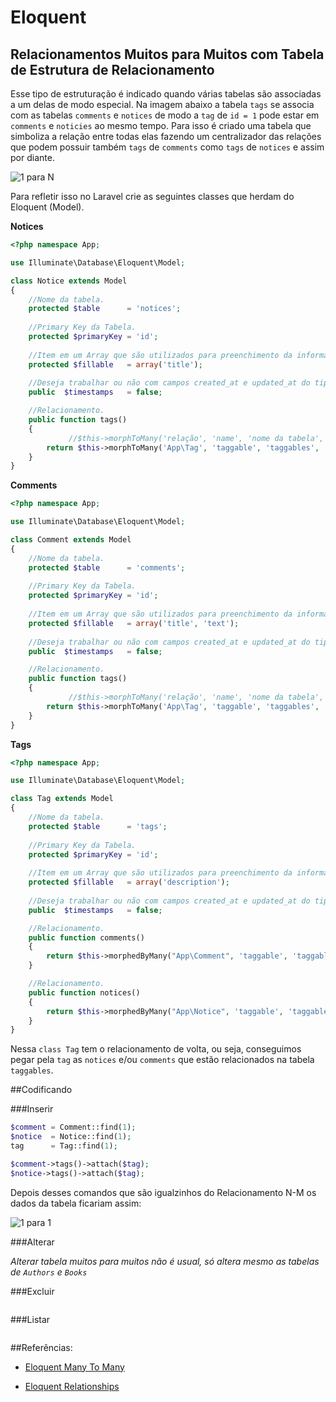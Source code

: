 # Eloquent

## Relacionamentos Muitos para Muitos com Tabela de Estrutura de Relacionamento

Esse tipo de estruturação é indicado quando várias tabelas são associadas a um delas de modo especial. Na imagem abaixo a tabela `tags` se associa com as tabelas `comments` e `notices` de modo a `tag` de `id = 1` pode estar em `comments` e `noticies` ao mesmo tempo. Para isso é criado uma tabela que simboliza a relação entre todas elas fazendo um centralizador das relações que podem possuir também `tags` de `comments` como `tags` de `notices` e assim por diante.

![1 para N](https://github.com/diasfulvio/howto/blob/master/images/N-M-Morph.png)

Para refletir isso no Laravel crie as seguintes classes que herdam do Eloquent (Model).

__Notices__

```PHP
<?php namespace App;

use Illuminate\Database\Eloquent\Model;

class Notice extends Model
{
    //Nome da tabela.
    protected $table      = 'notices';
    
    //Primary Key da Tabela.
    protected $primaryKey = 'id';
    
    //Item em um Array que são utilizados para preenchimento da informação.
    protected $fillable   = array('title');
    
    //Deseja trabalhar ou não com campos created_at e updated_at do tipo timestamp nessa tabela.
    public  $timestamps   = false;

    //Relacionamento.
    public function tags()
    {
             //$this->morphToMany('relação', 'name', 'nome da tabela', 'foreign key', 'local key')
        return $this->morphToMany('App\Tag', 'taggable', 'taggables', 'taggableid', 'tagid');
    }
}
```

__Comments__

```PHP
<?php namespace App;

use Illuminate\Database\Eloquent\Model;

class Comment extends Model
{
    //Nome da tabela.
    protected $table      = 'comments';
    
    //Primary Key da Tabela.
    protected $primaryKey = 'id';
    
    //Item em um Array que são utilizados para preenchimento da informação.
    protected $fillable   = array('title', 'text');
    
    //Deseja trabalhar ou não com campos created_at e updated_at do tipo timestamp nessa tabela.
    public  $timestamps   = false;

    //Relacionamento.
    public function tags()
    {
             //$this->morphToMany('relação', 'name', 'nome da tabela', 'foreign key', 'local key')
        return $this->morphToMany('App\Tag', 'taggable', 'taggables', 'taggableid', 'tagid');
    }
}
```

__Tags__

```PHP
<?php namespace App;

use Illuminate\Database\Eloquent\Model;

class Tag extends Model
{
    //Nome da tabela.
    protected $table      = 'tags';
    
    //Primary Key da Tabela.
    protected $primaryKey = 'id';
    
    //Item em um Array que são utilizados para preenchimento da informação.
    protected $fillable   = array('description');
    
    //Deseja trabalhar ou não com campos created_at e updated_at do tipo timestamp nessa tabela.
    public  $timestamps   = false;

    //Relacionamento.
    public function comments()
    {
        return $this->morphedByMany("App\Comment", 'taggable', 'taggables','tagid','taggableid');
    }

    //Relacionamento.
    public function notices()
    {
        return $this->morphedByMany("App\Notice", 'taggable', 'taggables','tagid','taggableid');
    }
}
```
Nessa `class Tag` tem o relacionamento de volta, ou seja, conseguimos pegar pela `tag` as `notices` e/ou `comments` que estão relacionados na tabela `taggables`.

##Codificando

###Inserir
```PHP
$comment = Comment::find(1);
$notice  = Notice::find(1);
tag      = Tag::find(1);

$comment->tags()->attach($tag);
$notice->tags()->attach($tag);
```
Depois desses comandos que são igualzinhos do Relacionamento N-M os dados da tabela ficariam assim:

![1 para 1](https://github.com/diasfulvio/howto/blob/master/images/N-M-MorphInsert.png)

###Alterar

_Alterar tabela muitos para muitos não é usual, só altera mesmo as tabelas de `Authors` e `Books`_

###Excluir
```PHP

```

###Listar
```PHP

```


##Referências: 

- [Eloquent Many To Many](http://laravel.com/docs/5.0/eloquent#many-to-many)
    
- [Eloquent Relationships](http://laravel.com/docs/5.0/eloquent#relationships)

